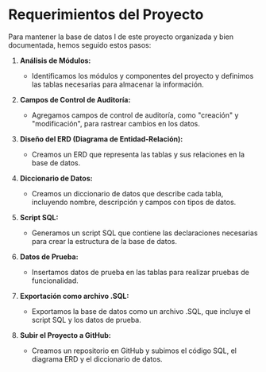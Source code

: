 # Requerimientos del Proyecto

Para mantener la base de datos I de este proyecto organizada y bien documentada, hemos seguido estos pasos:

1. **Análisis de Módulos:**
   - Identificamos los módulos y componentes del proyecto y definimos las tablas necesarias para almacenar la información.

2. **Campos de Control de Auditoría:**
   - Agregamos campos de control de auditoría, como "creación" y "modificación", para rastrear cambios en los datos.

3. **Diseño del ERD (Diagrama de Entidad-Relación):**
   - Creamos un ERD que representa las tablas y sus relaciones en la base de datos.

4. **Diccionario de Datos:**
   - Creamos un diccionario de datos que describe cada tabla, incluyendo nombre, descripción y campos con tipos de datos.

5. **Script SQL:**
   - Generamos un script SQL que contiene las declaraciones necesarias para crear la estructura de la base de datos.

6. **Datos de Prueba:**
   - Insertamos datos de prueba en las tablas para realizar pruebas de funcionalidad.

7. **Exportación como archivo .SQL:**
   - Exportamos la base de datos como un archivo .SQL, que incluye el script SQL y los datos de prueba.

8. **Subir el Proyecto a GitHub:**
   - Creamos un repositorio en GitHub y subimos el código SQL, el diagrama ERD y el diccionario de datos.

